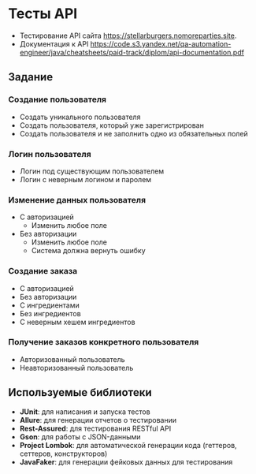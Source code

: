 # Тесты API

*   Тестирование API сайта https://stellarburgers.nomoreparties.site.
*   Документация к API https://code.s3.yandex.net/qa-automation-engineer/java/cheatsheets/paid-track/diplom/api-documentation.pdf

## Задание

### Создание пользователя

*   Создать уникального пользователя
*   Создать пользователя, который уже зарегистрирован
*   Создать пользователя и не заполнить одно из обязательных полей

### Логин пользователя

*   Логин под существующим пользователем
*   Логин с неверным логином и паролем

### Изменение данных пользователя

*   С авторизацией
	+   Изменить любое поле
*   Без авторизации
	+   Изменить любое поле
	+   Система должна вернуть ошибку

### Создание заказа

*   С авторизацией
*   Без авторизации
*   С ингредиентами
*   Без ингредиентов
*   С неверным хешем ингредиентов

### Получение заказов конкретного пользователя

*   Авторизованный пользователь
*   Неавторизованный пользователь

## Используемые библиотеки

*   **JUnit**: для написания и запуска тестов
*   **Allure**: для генерации отчетов о тестировании
*   **Rest-Assured**: для тестирования RESTful API
*   **Gson**: для работы с JSON-данными
*   **Project Lombok**: для автоматической генерации кода (геттеров, сеттеров, конструкторов)
*   **JavaFaker**: для генерации фейковых данных для тестирования
